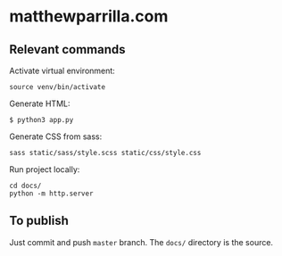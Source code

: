 # matthewparrilla.com

## Relevant commands

Activate virtual environment:

```
source venv/bin/activate
```

Generate HTML:

```
$ python3 app.py
```

Generate CSS from sass:

```
sass static/sass/style.scss static/css/style.css
```

Run project locally:
```
cd docs/
python -m http.server
```

## To publish

Just commit and push `master` branch. The `docs/` directory is the source.

